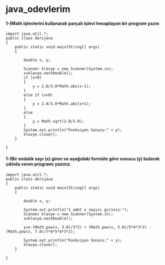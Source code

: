 # java_odevlerim
#### 1-)Math işlevlerini kullanarak parçalı işlevi hesaplayan bir program yazın
```
import java.util.*;
public class dersjava 
{
    public static void main(String[] args) 
    {
        
        double x, y;

        Scanner klavye = new Scanner(System.in);
        x=klavye.nextDouble();
        if (x<0) 
        {
            y = 2.0/3.0*Math.abs(x-1);   
        }
        else if (x>0)
        {
            y = 2.0/3.0*Math.abs(x+1);
        }
        else
        {
            y = Math.sqrt(2.0/3.0);
        }
        System.out.println("Fonksiyon Sonucu:" + y);
        klavye.close();
    }
    
}
```
#### 1-)Bir ondalık sayı (x) giren ve aşağıdaki formüle göre sonucu (y) bularak çıktıda veren programı yazınız.
```
import java.util.*;
public class dersjava 
{
    public static void main(String[] args) 
    {
        
        double x, y;
        
        System.out.println("1 adet x sayısı giriniz:");
        Scanner klavye = new Scanner(System.in);
        x=klavye.nextDouble();

        y=x-(Math.pow(x, 3.0)/3*2) + (Math.pow(x, 5.0)/5*4*3*2) - (Math.pow(x, 7.0)/7*6*5*4*3*2);
        
        System.out.println("Fonksiyon Sonucu:" + y);
        klavye.close();
    }
    
}
```


